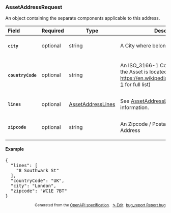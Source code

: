 <!--- This is a generated file, do not edit! -->
<!--- [START woosmap_http_schema_woosmap-platform-api-reference_assetaddressrequest] -->
<h3 class="schema-object" id="Woosmap Platform API Reference_AssetAddressRequest">AssetAddressRequest</h3>

An object containing the separate components applicable to this address.

| Field                                                                                                              | Required | Type                                                                                         | Description                                                                                                                                                                                                                     |
| :----------------------------------------------------------------------------------------------------------------- | -------- | -------------------------------------------------------------------------------------------- | ------------------------------------------------------------------------------------------------------------------------------------------------------------------------------------------------------------------------------- |
| <h4 id="AssetAddressRequest-city" class="add-link schema-object-property-key"><code>city</code></h4>               | optional | string                                                                                       | <div class="nonref-property-description"><p>A City where belongs an Asset</p></div>                                                                                                                                             |
| <h4 id="AssetAddressRequest-countryCode" class="add-link schema-object-property-key"><code>countryCode</code></h4> | optional | string                                                                                       | <div class="nonref-property-description"><p>An ISO_3166-1 Country Code where the Asset is located (see <a href="https://en.wikipedia.org/wiki/ISO_3166-1">https://en.wikipedia.org/wiki/ISO_3166-1</a> for full list)</p></div> |
| <h4 id="AssetAddressRequest-lines" class="add-link schema-object-property-key"><code>lines</code></h4>             | optional | [AssetAddressLines](<#Woosmap Platform API Reference_AssetAddressLines> "AssetAddressLines") | See [AssetAddressLines](<#Woosmap Platform API Reference_AssetAddressLines> "AssetAddressLines") for more information.                                                                                                          |
| <h4 id="AssetAddressRequest-zipcode" class="add-link schema-object-property-key"><code>zipcode</code></h4>         | optional | string                                                                                       | <div class="nonref-property-description"><p>An Zipcode / Postal code of an Asset Address</p></div>                                                                                                                              |

<h4 class="schema-object-example" id="Woosmap Platform API Reference_AssetAddressRequest-example">Example</h4>

<pre class="notranslate lang-json prettyprint">{
  "lines": [
    "8 Southwark St"
  ],
  "countryCode": "UK",
  "city": "London",
  "zipcode": "WC1E 7BT"
}</pre>

<p style="text-align: right; font-size: smaller;">Generated from the <a data-label="openapi-github" href="https://github.com/woosmap/openapi-specification" title="Woosmap OpenAPI Specification" class="external">OpenAPI specification</a>.
<a data-label="openapi-github-woosmap-http-schema-woosmap-platform-api-reference-assetaddressrequest" data-action="edit" style="margin-left: 5px;" href="https://github.com/woosmap/openapi-specification/blob/main/specification/schemas/Woosmap Platform API Reference_AssetAddressRequest.yml" title="Edit on GitHub">✎ Edit</a>
<a data-label="openapi-github-woosmap-http-schema-woosmap-platform-api-reference-assetaddressrequest" data-action="bug" style="margin-left: 5px;" href="https://github.com/woosmap/openapi-specification/issues/new?assignees=&labels=type%3A+bug%2C+triage+me&template=bug_report.md&title=[schemas] Bug - Woosmap Platform API Reference_AssetAddressRequest" title="File bug for schemas on GitHub"><span class="material-icons">bug_report</span> Report bug</a>
</p>

<!--- [END woosmap_http_schema_woosmap-platform-api-reference_assetaddressrequest] -->
